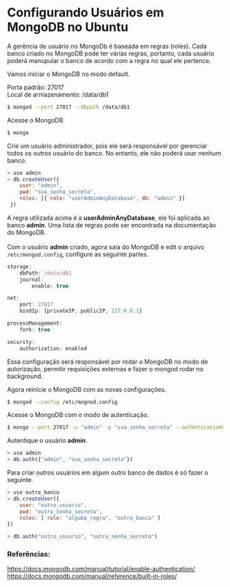 # Configurando Usuários em MongoDB no Ubuntu

A gerência de usuário no MongoDb é baseada em regras (roles). Cada banco criado no MongoDB pode ter várias regras, portanto, cada usuário poderá manupular o banco de acordo com a regra no qual ele pertence.

Vamos iniciar o MongoDB no modo default.

Porta padrão: 27017 <br />
Local de armazenamento: /data/db1
```sh
$ mongod --port 27017 --dbpath /data/db1
```

Acesse o MongoDB
```sh
$ mongo
```

Crie um usuário administrador, pois ele será responsável por gerenciar todos os outros usuário do banco. No entanto, ele não poderá usar nenhum banco.

```js
> use admin
> db.createUser({ 
	user: "admin",
	pwd: "sua_senha_secreta",
	roles: [{ role: "userAdminAnyDatabase", db: "admin" }]
 })
```

A regra utilizada acima é a __userAdminAnyDatabase__, ele foi aplicada ao banco __admin__. Uma lista de regras pode ser encontrada na documentação do MongoDB.<br /><br />
Com o usuário __admin__ criado, agora saia do MongoDB e edit o arquivo `/etc/mongod.config`, configure as seguinte partes.

```js
storage:
	dbPath: /data/db1
	journal:
		enable: true

net:
	port: 27017
	bindIp: [privateIP, publicIP, 127.0.0.1]

processManagement:
	fork: true

security:
	authorization: enabled
```
Essa configuração será responsável por rodar o MongoDB no modo de autorização, permitir requisições externas e fazer o mongod rodar no background.

Agora reinicie o MongoDB com as novas configurações.
```sh
$ mongod --config /etc/mognod.config
```

Acesse o MongoDB com o modo de autenticação.
```sh
$ mongo --port 27017 -u "admin" -p "sua_senha_secreta" --autheticationDatabase "admin"
```

Autentique o usuário __admin__.
```js
> use admin
> db.auth({"admin", "sua_senha_secreta"})
```

Para criar outros usuários em algum outro banco de dados é só fazer o seguinte.
```js
> use outro_banco
> db.createUser({
	user: "outro_usuario", 
	pwd: "outra_senha_secreta",
	roles: [ role: "alguma_regra", "outro_banco" ]
})

> db.auth("outro_usuario", "outra_senha_secreta")
```

### Referências:
https://docs.mongodb.com/manual/tutorial/enable-authentication/ <br />
https://docs.mongodb.com/manual/reference/built-in-roles/